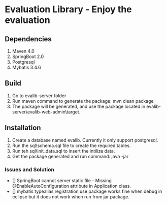 # Evaluation Library -  Enjoy the evaluation
## Dependencies
1. Maven 4.0
2. SpringBoot 2.0
3. Postgresql
4. Mybatis 3.4.6

## Build
1. Go to evalib-server folder
2. Run maven command to generate the package: mvn clean package
3. The package will be generated, and use the package located in evalib-server\evalib-web-admin\target.

## Installation
1. Create a database named evalib. Currently it only support postgresql. 
2. Run the sql\schema.sql file to create the required tables.
3. Run teh sql\init_data.sql to insert the intilize data.
4. Get the package generated and run command: java -jar <packageName>
  
### Issues and Solution
- [] SpringBoot cannot server static file - Missing @EnableAutoConfiguration attribute in Application class. 
- [] mybatis typealias registration use package works fine when debug in eclipse but it does not work when run from jar package. 

